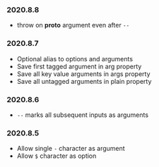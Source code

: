 ### 2020.8.8

* throw on __proto__ argument even after `--`

### 2020.8.7

* Optional alias to options and arguments
* Save first tagged argument in arg property
* Save all key value arguments in args property
* Save all untagged arguments in plain property

### 2020.8.6

* `--` marks all subsequent inputs as arguments

### 2020.8.5

* Allow single `-` character as argument
* Allow `$` character as option